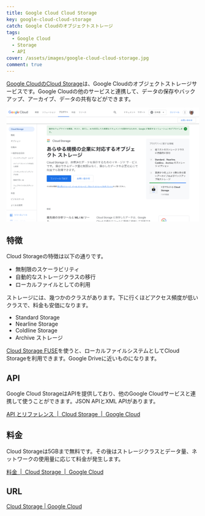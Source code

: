 ```yaml
---
title: Google Cloud Cloud Storage
key: google-cloud-cloud-storage
catch: Google Cloudのオブジェクトストレージ
tags:
  - Google Cloud
  - Storage
  - API
cover: /assets/images/google-cloud-cloud-storage.jpg
comment: true
---
```


[Google CloudのCloud Storage](https://cloud.google.com/storage)は、Google Cloudのオブジェクトストレージサービスです。Google Cloudの他のサービスと連携して、データの保存やバックアップ、アーカイブ、データの共有などができます。

[![Google CloudのCloud StorageのWebサイト](/assets/images/google-cloud-cloud-storage.jpg)](https://cloud.google.com/storage)

<!--more-->

## 特徴

Cloud Storageの特徴は以下の通りです。

- 無制限のスケーラビリティ
- 自動的なストレージクラスの移行
- ローカルファイルとしての利用

ストレージには、幾つかのクラスがあります。下に行くほどアクセス頻度が低いクラスで、料金も安価になります。

- Standard Storage
- Nearline Storage
- Coldline Storage
- Archive ストレージ

[Cloud Storage FUSE](https://cloud.google.com/storage/docs/gcs-fuse?hl=ja)を使うと、ローカルファイルシステムとしてCloud Storageを利用できます。Google Driveに近いものになります。

## API

Google Cloud StorageはAPIを提供しており、他のGoogle Cloudサービスと連携して使うことができます。JSON APIとXML APIがあります。

[API とリファレンス  \|  Cloud Storage  \|  Google Cloud](https://cloud.google.com/storage/docs/apis?hl=ja)

## 料金

Cloud Storageは5GBまで無料です。その後はストレージクラスとデータ量、ネットワークの使用量に応じて料金が発生します。

[料金  \|  Cloud Storage  \|  Google Cloud](https://cloud.google.com/storage/pricing?hl=ja)

## URL

[Cloud Storage \| Google Cloud](https://cloud.google.com/storage)
